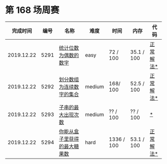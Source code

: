 # 第 168 场周赛

**完成时间**|**编号**|**名称**|**难度**|**时间**|**内存**|**代码**
--------|--------|--------|------------|--------|--------|--------
2019.12.22|5291|[统计位数为偶数的数字](/第%20168%20场周赛/5291.%20统计位数为偶数的数字/question.md)|easy|72 / 100|35.1 / 100|[正常解法*](/第%20168%20场周赛/5291.%20统计位数为偶数的数字/javascript/ac_v1.js)
2019.12.22|5292|[划分数组为连续数字的集合](/第%20168%20场周赛/5292.%20划分数组为连续数字的集合/question.md)|medium|168/ 100|52.5 / 100|[正常解法*](/第%20168%20场周赛/5292.%20划分数组为连续数字的集合/javascript/ac_v1.js)
2019.12.22|5293|[子串的最大出现次数](/第%20168%20场周赛/5293.%20子串的最大出现次数/question.md)|medium|?? / 100|?? / 100|[*](/第%20168%20场周赛/5293.%20子串的最大出现次数/javascript/ac_v1.js)
2019.12.22|5294|[你能从盒子里获得的最大糖果数](/第%20168%20场周赛/5294.%20你能从盒子里获得的最大糖果数/question.md)|hard|1336 / 100|53.1 / 100|[正常解法*](/第%20168%20场周赛/5294.%20你能从盒子里获得的最大糖果数/javascript/ac_v1.js)
